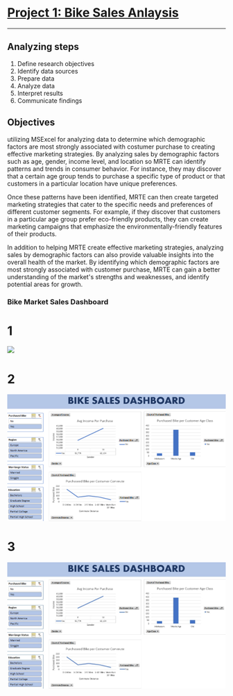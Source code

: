 

# [Project 1: Bike Sales Anlaysis](https://github.com/andragit/BikeMarketAnalyze)
---
## Analyzing steps
1. Define research objectives
2. Identify data sources
3. Prepare data
4. Analyze data
5. Interpret results
6. Communicate findings

## Objectives

utilizing MSExcel for analyzing  data to determine which demographic factors are most strongly associated with costumer purchase to creating effective marketing strategies. By analyzing sales by demographic factors such as age, gender, income level, and location so MRTE can identify patterns and trends in consumer behavior. For instance, they may discover that a certain age group tends to purchase a specific type of product or that customers in a particular location have unique preferences.

Once these patterns have been identified, MRTE can then create targeted marketing strategies that cater to the specific needs and preferences of different customer segments. For example, if they discover that customers in a particular age group prefer eco-friendly products, they can create marketing campaigns that emphasize the environmentally-friendly features of their products.

In addition to helping MRTE create effective marketing strategies, analyzing sales by demographic factors can also provide valuable insights into the overall health of the market. By identifying which demographic factors are most strongly associated with customer purchase, MRTE can gain a better understanding of the market's strengths and weaknesses, and identify potential areas for growth.

### Bike Market Sales Dashboard 
# 1
![](https://github.com/andragit/BikeMarketAnalyze/blob/c750a6911ead5c44c48c6784d18a6227d16a5342/bike%20market%20analyze%20dashboard.png)

# 2
![](https://github.com/andragit/candra_portofolio/blob/main/bike%20market%20analyze%20dashboard.png)

# 3
![](https://github.com/andragit/candra_portofolio/blob/484115d77fa10ba7383d5cecef84e4b210c22d5f/bike%20market%20analyze%20dashboard.jpg)

